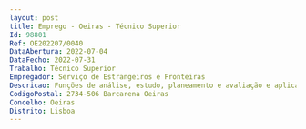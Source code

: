 ```yaml
--- 
layout: post
title: Emprego - Oeiras - Técnico Superior
Id: 98801
Ref: OE202207/0040
DataAbertura: 2022-07-04
DataFecho: 2022-07-31
Trabalho: Técnico Superior
Empregador: Serviço de Estrangeiros e Fronteiras
Descricao: Funções de análise, estudo, planeamento e avaliação e aplicação de métodos e processos de natureza técnica e ou cientifica, que fundamentem e preparem a decisão, nomeadamente  1) Acompanhamento   monitorização dos registos inseridos na base de dados sobre Tráfico de Seres Humanos  2) Análise, tratamento e produção de dados geoestatísticos  3) Produção de relatórios estatísticos  4) Apoio à elaboração de pareceres e respostas de nível nacional e internacional. (Lic. Sociologia  Geografia  Geografia e Planeamento Regional  Criminologia  Ciência de Dados  Economia  Psicologia  Direito).
CodigoPostal: 2734-506 Barcarena Oeiras
Concelho: Oeiras
Distrito: Lisboa
--- 
```

